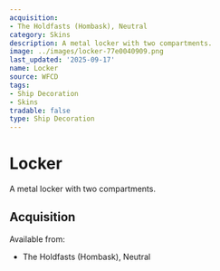 ```yaml
---
acquisition:
- The Holdfasts (Hombask), Neutral
category: Skins
description: A metal locker with two compartments.
image: ../images/locker-77e0040909.png
last_updated: '2025-09-17'
name: Locker
source: WFCD
tags:
- Ship Decoration
- Skins
tradable: false
type: Ship Decoration
---
```


# Locker

A metal locker with two compartments.

## Acquisition

Available from:
- The Holdfasts (Hombask), Neutral

